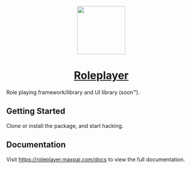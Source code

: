 <p align="center">
  <a href="https://roleplayer.maxpaj.com">
    <picture>
      <source media="(prefers-color-scheme: dark)" srcset="https://roleplayer-git-master-maxpaj.vercel.app/_next/static/media/icon.4f3f683f.svg" />
      <img src="https://roleplayer-git-master-maxpaj.vercel.app/_next/static/media/icon.4f3f683f.svg" height="128" />
    </picture>
    <h1 align="center">Roleplayer</h1>
  </a>
</p>

Role playing framework/library and UI library (soon™).

## Getting Started

Clone or install the package, and start hacking.

## Documentation

Visit https://roleplayer.maxpaj.com/docs to view the full documentation.

